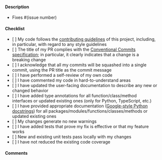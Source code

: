#### Description

<!-- Please include a summary of the change and the relevant issue(s) it
resolves, if any (otherwise delete that line), e.g., `Fixes #123`. If the PR
addresses more than one issue, please add multiple lines, each starting with
'Fixes #'. Please stick to that syntax precisely, including whitespaces,
otherwise the issue(s) may not be linked to the PR.

In the summary, list any dependencies that are required for this change.
Please use bullet points for the description. Please also briefly describe
the relevant motivation and context briefly. For very trivial changes that are
duly explained by the PR title, a description can be omitted. -->

- Fixes #(issue number)

<!-- Example:

Fixes #2 #3 #4
-->

#### Checklist

<!-- Please go through the following checklist to ensure that your change is
ready for review. Please do not forget to double check the list after you have
modified your PR, e.g., if you have added commits to address reviewer
comments or to fix failing automated checks. **Please check items also if they
do not apply to your change**, e.g., if your change does not require an update
of the user-facing documentation, still check the box.

Generally, **PRs are only reviewed when ALL BOXES are ticked off and all
automated checks pass** (use the comment section below if you believe that
your PR is ready to be merged even though not all boxes were ticked off). -->

- \[ \] My code follows the [contributing guidelines][contributing-guidelines]
  of this project, including, in particular, with regard to any style guidelines
- \[ \] The title of my PR complies with the
  [Conventional Commits specification][conv-commits]; in particular, it clearly
  indicates that a change is a breaking change
- \[ \] I acknowledge that all my commits will be squashed into a single commit,
  using the PR title as the commit message
- \[ \] I have performed a self-review of my own code
- \[ \] I have commented my code in hard-to-understand areas
- \[ \] I have updated the user-facing documentation to describe any new or
  changed behavior
- \[ \] I have added type annotations for all function/class/method interfaces
  or updated existing ones (only for Python, TypeScript, etc.)
- \[ \] I have provided appropriate documentation
  ([Google-style Python docstrings][py-doc-google]) for all
  packages/modules/functions/classes/methods or updated existing ones
- \[ \] My changes generate no new warnings
- \[ \] I have added tests that prove my fix is effective or that my feature
  works
- \[ \] New and existing unit tests pass locally with my changes
- \[ \] I have not reduced the existing code coverage

#### Comments

<!-- If there are unchecked boxes in the list above, but you would still like
your PR to be reviewed or considered for merging, please describe here why
boxes were not checked. For example, if you are positive that your commits
should _not_ be squashed when merging, please explain why you think the PR
warrants or requires multiple commits to be added to the history (but note that
in that case, it is a prerequisite that all commits follow the Conventional
Commits specification). -->

[contributing-guidelines]: https://elixir-cloud-aai.github.io/guides/guide-contributor/workflow/
[conv-commits]: https://www.conventionalcommits.org/en
[py-doc-google]: https://google.github.io/styleguide/pyguide.html
